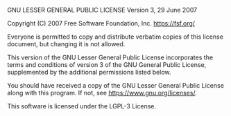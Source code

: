 GNU LESSER GENERAL PUBLIC LICENSE
                       Version 3, 29 June 2007

Copyright (C) 2007 Free Software Foundation, Inc. <https://fsf.org/>

Everyone is permitted to copy and distribute verbatim copies
of this license document, but changing it is not allowed.

This version of the GNU Lesser General Public License incorporates
the terms and conditions of version 3 of the GNU General Public License,
supplemented by the additional permissions listed below.

You should have received a copy of the GNU Lesser General Public License
along with this program.  If not, see <https://www.gnu.org/licenses/>.

This software is licensed under the LGPL-3 License.
